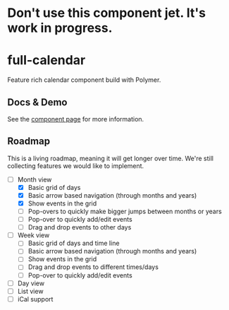 # Don't use this component jet. It's work in progress.

# full-calendar
Feature rich calendar component build with Polymer.

## Docs & Demo
See the [component page](http://pkaske.github.io/full-calendar) for more information.

## Roadmap
This is a living roadmap, meaning it will get longer over time. We're still collecting features we would like to implement.

- [ ] Month view
  - [x] Basic grid of days
  - [x] Basic arrow based navigation (through months and years)
  - [x] Show events in the grid
  - [ ] Pop-overs to quickly make bigger jumps between months or years
  - [ ] Pop-over to quickly add/edit events
  - [ ] Drag and drop events to other days
- [ ] Week view
  - [ ] Basic grid of days and time line
  - [ ] Basic arrow based navigation (through months and years)
  - [ ] Show events in the grid
  - [ ] Drag and drop events to different times/days
  - [ ] Pop-over to quickly add/edit events
- [ ] Day view
- [ ] List view
- [ ] iCal support
